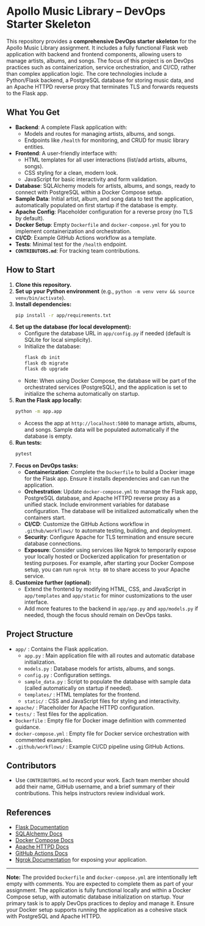 # Apollo Music Library – DevOps Starter Skeleton

This repository provides a **comprehensive DevOps starter skeleton** for the Apollo Music Library assignment. It includes a fully functional Flask web application with backend and frontend components, allowing users to manage artists, albums, and songs. The focus of this project is on DevOps practices such as containerization, service orchestration, and CI/CD, rather than complex application logic. The core technologies include a Python/Flask backend, a PostgreSQL database for storing music data, and an Apache HTTPD reverse proxy that terminates TLS and forwards requests to the Flask app.

## What You Get

- **Backend**: A complete Flask application with:
  - Models and routes for managing artists, albums, and songs.
  - Endpoints like `/health` for monitoring, and CRUD for music library entities.
- **Frontend**: A user-friendly interface with:
  - HTML templates for all user interactions (list/add artists, albums, songs).
  - CSS styling for a clean, modern look.
  - JavaScript for basic interactivity and form validation.
- **Database**: SQLAlchemy models for artists, albums, and songs, ready to connect with PostgreSQL within a Docker Compose setup.
- **Sample Data**: Initial artist, album, and song data to test the application, automatically populated on first startup if the database is empty.
- **Apache Config**: Placeholder configuration for a reverse proxy (no TLS by default).
- **Docker Setup**: Empty `Dockerfile` and `docker-compose.yml` for you to implement containerization and orchestration.
- **CI/CD**: Example GitHub Actions workflow as a template.
- **Tests**: Minimal test for the `/health` endpoint.
- **`CONTRIBUTORS.md`**: For tracking team contributions.

## How to Start

1. **Clone this repository.**
2. **Set up your Python environment** (e.g., `python -m venv venv && source venv/bin/activate`).
3. **Install dependencies:**
   ```sh
   pip install -r app/requirements.txt
   ```
4. **Set up the database (for local development):**
   - Configure the database URL in `app/config.py` if needed (default is SQLite for local simplicity).
   - Initialize the database:
     ```sh
     flask db init
     flask db migrate
     flask db upgrade
     ```
   - Note: When using Docker Compose, the database will be part of the orchestrated services (PostgreSQL), and the application is set to initialize the schema automatically on startup.
5. **Run the Flask app locally:**
   ```sh
   python -m app.app
   ```
   - Access the app at `http://localhost:5000` to manage artists, albums, and songs. Sample data will be populated automatically if the database is empty.
6. **Run tests:**
   ```sh
   pytest
   ```
7. **Focus on DevOps tasks:**
   - **Containerization**: Complete the `Dockerfile` to build a Docker image for the Flask app. Ensure it installs dependencies and can run the application.
   - **Orchestration**: Update `docker-compose.yml` to manage the Flask app, PostgreSQL database, and Apache HTTPD reverse proxy as a unified stack. Include environment variables for database configuration. The database will be initialized automatically when the containers start.
   - **CI/CD**: Customize the GitHub Actions workflow in `.github/workflows/` to automate testing, building, and deployment.
   - **Security**: Configure Apache for TLS termination and ensure secure database connections.
   - **Exposure**: Consider using services like Ngrok to temporarily expose your locally hosted or Dockerized application for presentation or testing purposes. For example, after starting your Docker Compose setup, you can run `ngrok http 80` to share access to your Apache service.
8. **Customize further (optional):**
   - Extend the frontend by modifying HTML, CSS, and JavaScript in `app/templates` and `app/static` for minor customizations to the user interface.
   - Add more features to the backend in `app/app.py` and `app/models.py` if needed, though the focus should remain on DevOps tasks.

## Project Structure

- `app/` : Contains the Flask application.
  - `app.py` : Main application file with all routes and automatic database initialization.
  - `models.py` : Database models for artists, albums, and songs.
  - `config.py` : Configuration settings.
  - `sample_data.py` : Script to populate the database with sample data (called automatically on startup if needed).
  - `templates/` : HTML templates for the frontend.
  - `static/` : CSS and JavaScript files for styling and interactivity.
- `apache/` : Placeholder for Apache HTTPD configuration.
- `tests/` : Test files for the application.
- `Dockerfile` : Empty file for Docker image definition with commented guidance.
- `docker-compose.yml` : Empty file for Docker service orchestration with commented examples.
- `.github/workflows/` : Example CI/CD pipeline using GitHub Actions.

## Contributors

- Use `CONTRIBUTORS.md` to record your work. Each team member should add their name, GitHub username, and a brief summary of their contributions. This helps instructors review individual work.

## References

- [Flask Documentation](https://flask.palletsprojects.com/)
- [SQLAlchemy Docs](https://docs.sqlalchemy.org/)
- [Docker Compose Docs](https://docs.docker.com/compose/)
- [Apache HTTPD Docs](https://httpd.apache.org/docs/)
- [GitHub Actions Docs](https://docs.github.com/en/actions)
- [Ngrok Documentation](https://ngrok.com/docs) for exposing your application.

---

**Note:** The provided `Dockerfile` and `docker-compose.yml` are intentionally left empty with comments. You are expected to complete them as part of your assignment. The application is fully functional locally and within a Docker Compose setup, with automatic database initialization on startup. Your primary task is to apply DevOps practices to deploy and manage it. Ensure your Docker setup supports running the application as a cohesive stack with PostgreSQL and Apache HTTPD.
